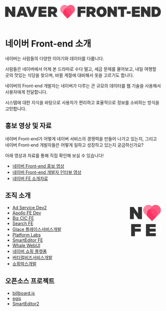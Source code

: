 <img src="./org/assets/NAVERFE_basic_black.png" width=700><br><br>
# 네이버 Front-end 소개

네이버는 사람들의 다양한 이야기와 데이터를 다룹니다.

사람들은 네이버에서 어제 본 드라마로 수다 떨고,
세금 문제를 물어보고, 내일 여행할 곳의 맛있는 식당을 찾으며,
바뀔 계절에 대비해서 옷을 고르기도 합니다.

네이버의 Front-end 개발자는 네이버가 다루는
큰 규모의 데이터를 웹 기술을 사용해서 사용자에게 전달합니다.

시스템에 대한 지식을 바탕으로 사용자가 편리하고 효율적으로
정보를 소비하는 방식을 고민합니다.

## 홍보 영상 및 자료
네이버 Front-end가 어떻게 네이버 서비스의 경쟁력을 만들어 나가고 있는지,
그리고 네이버 Front-end 개발자들은 어떻게 일하고 성장하고 있는지 궁금하신가요?

아래 영상과 자료를 통해 직접 확인해 보실 수 있습니다!

- [네이버 Front-end 홍보 영상](https://tv.naver.com/v/16857998)
- [네이버 Front-end 개발자 인터뷰 영상](https://tv.naver.com/v/16857931)
- [네이버 FE 소개자료](https://deview.kr/data/deview/exhibition/%EB%84%A4%EC%9D%B4%EB%B2%84FE.pdf)

## 조직 소개

<img src="./org/assets/NAVERFE_square_black.png" width=100 align="right">

- [Ad Service Dev2](/org/Ad-Service-Dev2.md)
- [Apollo FE Dev](/org/Apollo-FE-Dev.md)
- [Biz CIC FE](/org/Biz-CIC-FE.md)
- [Search FE](/org/Search-FE.md)
- [Glace 플레이스서비스개발](/org/Glace-Place-Service-Dev.md)
- [Platform Labs](/org/Platform-Labs.md)
- [SmartEditor FE](/org/SmartEditor-FE.md)
- [Whale WebUI](/org/Whale-WebUI.md)
- [네이버 쇼핑 플랫폼](/org/Shopping-Platform.md)
- [버티컬비즈서비스개발](/org/Vertical-Biz-Service-Dev.md)
- [쇼핑박스개발](/org/Shopping-Box-Dev.md)

## 오픈소스 프로젝트

- [billboard.js](https://github.com/naver/billboard.js)
- [egjs](https://github.com/naver/egjs)
- [SmartEditor2](https://github.com/naver/smarteditor2)
